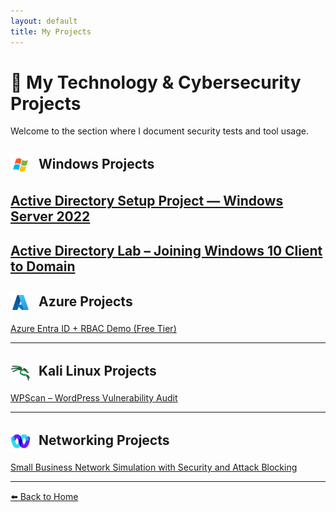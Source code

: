 ```yaml
---
layout: default
title: My Projects
---
```


# 💼 My Technology & Cybersecurity Projects

Welcome to the section where I document security tests and tool usage.



<h2>
<img src="./icons/icons8-windows-48.png" width="32" style="vertical-align: middle; margin-right: 8px;" />
Windows Projects
</h2>

[Active Directory Setup Project — Windows Server 2022](projects/ActiveDirectorySetupProject—WindowsServer2022.html)
-
[Active Directory Lab – Joining Windows 10 Client to Domain](ActiveDirectoryLab–DomainClientJoin(Windows10).html)
---

<h2>
<img src="./icons/icons8-azure-48.png" width="32" style="vertical-align: middle; margin-right: 8px;" />
Azure Projects
</h2>

[ Azure Entra ID + RBAC Demo (Free Tier)](projects/AzureEntraID+RBACDemo.html)

---

<h2>
<img src="./icons/icons8-kali-linux-100.png" width="32" style="vertical-align: middle; margin-right: 8px;" />
Kali Linux Projects
</h2>

[ WPScan – WordPress Vulnerability Audit](projects/wpscan.html)

---

<h2>
<img src="./icons/icons8-webex-48.png" width="32" style="vertical-align: middle; margin-right: 8px;" />
Networking Projects
</h2>

[ Small Business Network Simulation with Security and Attack Blocking](projects/CiscoPacketTracer.html)

---

[⬅️ Back to Home](index.html)
